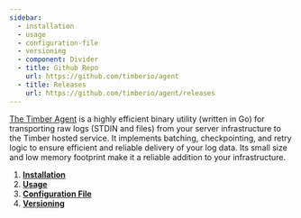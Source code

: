 ```yaml
---
sidebar:
  - installation
  - usage
  - configuration-file
  - versioning
  - component: Divider
  - title: Github Repo
    url: https://github.com/timberio/agent
  - title: Releases
    url: https://github.com/timberio/agent/releases
---
```

[The Timber Agent](https://github.com/timberio/agent) is a highly efficient binary utility (written in Go) for transporting raw logs (STDIN and files) from your server infrastructure to the Timber hosted service. It implements batching, checkpointing, and retry logic to ensure efficient and reliable delivery of your log data. Its small size and low memory footprint make it a reliable addition to your infrastructure.

1. [**Installation**](installation)
2. [**Usage**](usage)
3. [**Configuration File**](configuration-file)
4. [**Versioning**](versioning)
